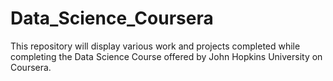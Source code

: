 # Data_Science_Coursera
This repository will display various work and projects completed while completing the Data Science Course offered by John Hopkins University on Coursera.

